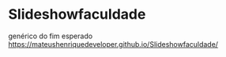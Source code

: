 # Slideshowfaculdade
genérico do fim esperado
https://mateushenriquedeveloper.github.io/Slideshowfaculdade/
